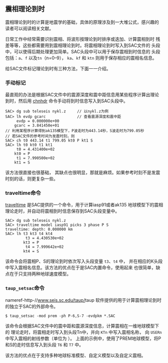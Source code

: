 ## 震相理论到时

震相理论到时的计算是地震学的基础，具体的原理涉及到一大堆公式，感兴趣的
读者可以阅读相关文献。

日常工作中经常需要识别震相、将波形按理论到时排序或迭加、计算震相到时
残差等等，这些都需要用到震相理论到时。将震相理论到时写入到SAC文件的
头段中，可以使得后期处理更加简单。SAC头段中可以用于保存震相到时信息的
头段包括：`a`、`f` 以及`tn`（n=0–9）， `ka`、`kf` 和 `ktn`
则用于保存相应的震相名信息。

给SAC文件标记理论到时有三种方法，下面一一介绍。

### 手动标记

最直观的办法是根据SAC文件中的震源深度和震中距信息用某些程序计算出理论
到时，然后用 [chnhdr](/commands/chnhdr.html)
命令手动将到时信息写入到SAC头段中。

``` {.bash}
SAC> dg sub teleseis nykl.z     // 以nykl.z为例
SAC> lh evdp gcarc              // 查看震源深度和震中距
     evdp = 0.000000e+00
    gcarc = 3.841450e+01
// 利用某程序计算得到ak135模型下，P波走时为443.14秒，S波走时为799.05秒
// 若SAC文件的参考时间为发震时刻，则
SAC> ch t0 443.14 t1 799.05 kt0 P kt1 S
SAC> lh t0 kt0 t1 kt1
     t0 = 4.431400e+02
    kt0 = P
     t1 = 7.990500e+02
    kt1 = S
```

该方法很直接也很基础， 其缺点也很明显，那就是麻烦。如果参考时刻不是发震
时刻的话，则更复杂一些。

### traveltime命令

[traveltime](/commands/traveltime.html)
是SAC提供的一个命令，用于计算iasp91或者ak135
地球模型下的震相理论走时，并自动将震相到时信息保存到SAC头段变量中。

``` {.bash}
SAC> dg sub teleseis nykl.z
SAC> traveltime model iasp91 picks 3 phase P S
traveltime: depth: 0.000000 km
SAC> lh t3 kt3 t4 kt4
         t3 = 4.430530e+02
        kt3 = P
         t4 = 7.999642e+02
        kt4 = S
```

该命令会将震相P、S的理论到时依次写入头段变量 `t3`、`t4` 中，
并在相应的K头段中写入震相名信息。该方法的优点在于是SAC内置命令，使用起来
也很简单，缺点在于只支持两种地球速度模型。

### `taup_setsac`命令

nameref-http-//www.seis.sc.edu/taup/<span>taup</span>
软件提供的用于计算震相理论到时的独立于SAC的外部命令。

``` {.console}
$ taup_setsac -mod prem -ph P-6,S-7 -evdpkm *.SAC
```

该命令会根据SAC文件中的震中距和震源深度信息，计算震相在一维地球模型下的
理论走时，将震相走时写入到头段Tn中，并向 `KTn` 中写入震相名称， 向
`USERn` 中写入震相的射线参数（单位为 ）。
上面的示例中，使用了PREM地球模型，将P和S的走时信息写入到头段 `T6` 和
`T7` 中。

该方法的优点在于支持多种地球标准模型、自定义模型以及自定义震相。
